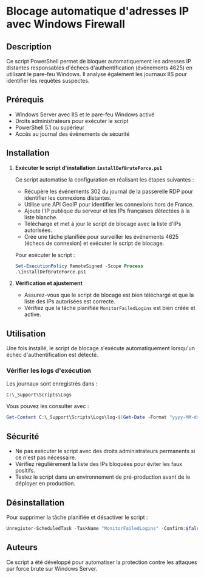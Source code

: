 # Blocage automatique d'adresses IP avec Windows Firewall

## Description

Ce script PowerShell permet de bloquer automatiquement les adresses IP distantes responsables d'échecs d'authentification (événements 4625) en utilisant le pare-feu Windows. Il analyse également les journaux IIS pour identifier les requêtes suspectes.

## Prérequis

- Windows Server avec IIS et le pare-feu Windows activé
- Droits administrateurs pour exécuter le script
- PowerShell 5.1 ou supérieur
- Accès au journal des événements de sécurité

## Installation

1. **Exécuter le script d'installation `installDefBruteForce.ps1`**
   
   Ce script automatise la configuration en réalisant les étapes suivantes :
   - Récupère les événements 302 du journal de la passerelle RDP pour identifier les connexions distantes.
   - Utilise une API GeoIP pour identifier les connexions hors de France.
   - Ajoute l'IP publique du serveur et les IPs françaises détectées à la liste blanche.
   - Télécharge et met à jour le script de blocage avec la liste d'IPs autorisées.
   - Crée une tâche planifiée pour surveiller les événements 4625 (échecs de connexion) et exécuter le script de blocage.
   
   Pour exécuter le script :
   ```powershell
   Set-ExecutionPolicy RemoteSigned -Scope Process
   .\installDefBruteForce.ps1
   ```

2. **Vérification et ajustement**
   - Assurez-vous que le script de blocage est bien téléchargé et que la liste des IPs autorisées est correcte.
   - Vérifiez que la tâche planifiée `MonitorFailedLogins` est bien créée et active.

## Utilisation

Une fois installé, le script de blocage s'exécute automatiquement lorsqu'un échec d'authentification est détecté.

### Vérifier les logs d'exécution
Les journaux sont enregistrés dans :
```
C:\_Support\Scripts\Logs
```
Vous pouvez les consulter avec :
```powershell
Get-Content C:\_Support\Scripts\Logs\log-$(Get-Date -Format "yyyy-MM-dd").log
```

## Sécurité

- Ne pas exécuter le script avec des droits administrateurs permanents si ce n'est pas nécessaire.
- Vérifiez régulièrement la liste des IPs bloquées pour éviter les faux positifs.
- Testez le script dans un environnement de pré-production avant de le déployer en production.

## Désinstallation

Pour supprimer la tâche planifiée et désactiver le script :
```powershell
Unregister-ScheduledTask -TaskName "MonitorFailedLogins" -Confirm:$false
```

## Auteurs
Ce script a été développé pour automatiser la protection contre les attaques par force brute sur Windows Server.

